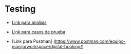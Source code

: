 # Testing

- [Link para analisis](https://docs.google.com/document/d/1IeHtTaJYBdcd_Rjk-_x7T7hLuyGsBsH8N9B2Nb3Rg5g/edit)

- [Link para casos de prueba](https://docs.google.com/spreadsheets/d/1RrgfydWOFJYb82cFC6F8qcCgBWdM6ulboiBwaWzee7M/edit?usp=sharing)

- [Link para Postman] (https://www.postman.com/equipo-manija/workspace/digital-booking/)